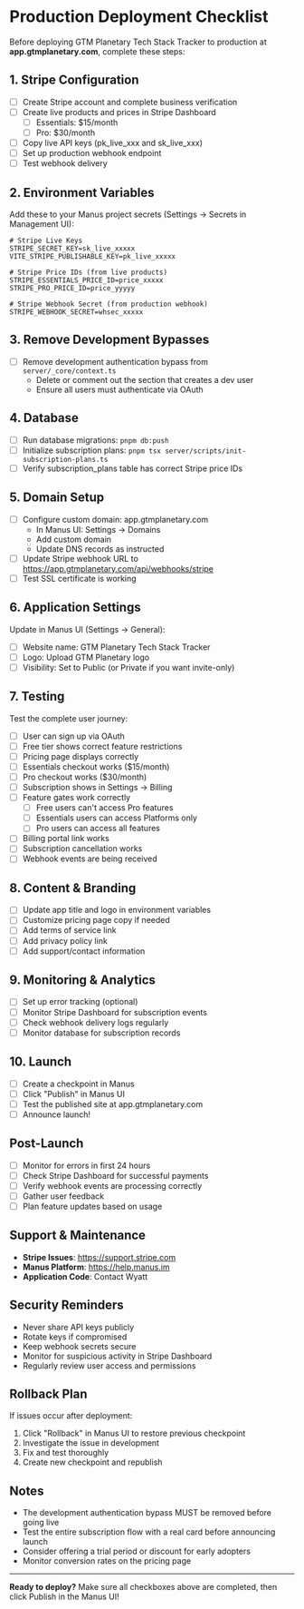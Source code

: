 # Production Deployment Checklist

Before deploying GTM Planetary Tech Stack Tracker to production at **app.gtmplanetary.com**, complete these steps:

## 1. Stripe Configuration

- [ ] Create Stripe account and complete business verification
- [ ] Create live products and prices in Stripe Dashboard
  - [ ] Essentials: $15/month
  - [ ] Pro: $30/month
- [ ] Copy live API keys (pk_live_xxx and sk_live_xxx)
- [ ] Set up production webhook endpoint
- [ ] Test webhook delivery

## 2. Environment Variables

Add these to your Manus project secrets (Settings → Secrets in Management UI):

```env
# Stripe Live Keys
STRIPE_SECRET_KEY=sk_live_xxxxx
VITE_STRIPE_PUBLISHABLE_KEY=pk_live_xxxxx

# Stripe Price IDs (from live products)
STRIPE_ESSENTIALS_PRICE_ID=price_xxxxx
STRIPE_PRO_PRICE_ID=price_yyyyy

# Stripe Webhook Secret (from production webhook)
STRIPE_WEBHOOK_SECRET=whsec_xxxxx
```

## 3. Remove Development Bypasses

- [ ] Remove development authentication bypass from `server/_core/context.ts`
  - Delete or comment out the section that creates a dev user
  - Ensure all users must authenticate via OAuth

## 4. Database

- [ ] Run database migrations: `pnpm db:push`
- [ ] Initialize subscription plans: `pnpm tsx server/scripts/init-subscription-plans.ts`
- [ ] Verify subscription_plans table has correct Stripe price IDs

## 5. Domain Setup

- [ ] Configure custom domain: app.gtmplanetary.com
  - In Manus UI: Settings → Domains
  - Add custom domain
  - Update DNS records as instructed
- [ ] Update Stripe webhook URL to https://app.gtmplanetary.com/api/webhooks/stripe
- [ ] Test SSL certificate is working

## 6. Application Settings

Update in Manus UI (Settings → General):

- [ ] Website name: GTM Planetary Tech Stack Tracker
- [ ] Logo: Upload GTM Planetary logo
- [ ] Visibility: Set to Public (or Private if you want invite-only)

## 7. Testing

Test the complete user journey:

- [ ] User can sign up via OAuth
- [ ] Free tier shows correct feature restrictions
- [ ] Pricing page displays correctly
- [ ] Essentials checkout works ($15/month)
- [ ] Pro checkout works ($30/month)
- [ ] Subscription shows in Settings → Billing
- [ ] Feature gates work correctly
  - [ ] Free users can't access Pro features
  - [ ] Essentials users can access Platforms only
  - [ ] Pro users can access all features
- [ ] Billing portal link works
- [ ] Subscription cancellation works
- [ ] Webhook events are being received

## 8. Content & Branding

- [ ] Update app title and logo in environment variables
- [ ] Customize pricing page copy if needed
- [ ] Add terms of service link
- [ ] Add privacy policy link
- [ ] Add support/contact information

## 9. Monitoring & Analytics

- [ ] Set up error tracking (optional)
- [ ] Monitor Stripe Dashboard for subscription events
- [ ] Check webhook delivery logs regularly
- [ ] Monitor database for subscription records

## 10. Launch

- [ ] Create a checkpoint in Manus
- [ ] Click "Publish" in Manus UI
- [ ] Test the published site at app.gtmplanetary.com
- [ ] Announce launch!

## Post-Launch

- [ ] Monitor for errors in first 24 hours
- [ ] Check Stripe Dashboard for successful payments
- [ ] Verify webhook events are processing correctly
- [ ] Gather user feedback
- [ ] Plan feature updates based on usage

## Support & Maintenance

- **Stripe Issues**: https://support.stripe.com
- **Manus Platform**: https://help.manus.im
- **Application Code**: Contact Wyatt

## Security Reminders

- Never share API keys publicly
- Rotate keys if compromised
- Keep webhook secrets secure
- Monitor for suspicious activity in Stripe Dashboard
- Regularly review user access and permissions

## Rollback Plan

If issues occur after deployment:

1. Click "Rollback" in Manus UI to restore previous checkpoint
2. Investigate the issue in development
3. Fix and test thoroughly
4. Create new checkpoint and republish

## Notes

- The development authentication bypass MUST be removed before going live
- Test the entire subscription flow with a real card before announcing launch
- Consider offering a trial period or discount for early adopters
- Monitor conversion rates on the pricing page

---

**Ready to deploy?** Make sure all checkboxes above are completed, then click Publish in the Manus UI!

